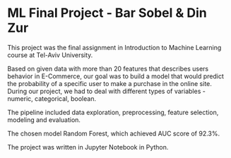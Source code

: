 # ML Final Project - Bar Sobel & Din Zur

This project was the final assignment in Introduction to Machine Learning course at Tel-Aviv University.

Based on given data with more than 20 features that describes users behavior in E-Commerce, our goal was to build a model that would predict the probability of a specific user to make a purchase in the online site. During our project, we had to deal with different types of variables - numeric, categorical, boolean.

The pipeline included data exploration, preprocessing, feature selection, modeling and evaluation.

The chosen model Random Forest, which achieved AUC score of 92.3%.

The project was written in Jupyter Notebook in Python.
